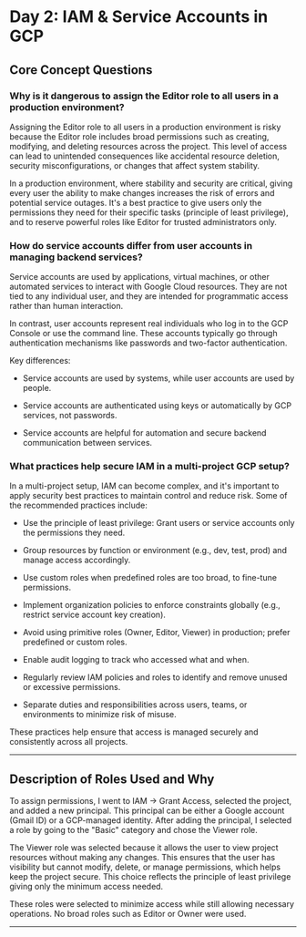 # Day 2: IAM & Service Accounts in GCP


## Core Concept Questions

### Why is it dangerous to assign the Editor role to all users in a production environment?

Assigning the Editor role to all users in a production environment is risky because the Editor role includes broad permissions such as creating, modifying, and deleting resources across the project. This level of access can lead to unintended consequences like accidental resource deletion, security misconfigurations, or changes that affect system stability.

In a production environment, where stability and security are critical, giving every user the ability to make changes increases the risk of errors and potential service outages. It's a best practice to give users only the permissions they need for their specific tasks (principle of least privilege), and to reserve powerful roles like Editor for trusted administrators only.

### How do service accounts differ from user accounts in managing backend services?

Service accounts are used by applications, virtual machines, or other automated services to interact with Google Cloud resources. They are not tied to any individual user, and they are intended for programmatic access rather than human interaction.

In contrast, user accounts represent real individuals who log in to the GCP Console or use the command line. These accounts typically go through authentication mechanisms like passwords and two-factor authentication.

Key differences:

   -  Service accounts are used by systems, while user accounts are used by people.

   - Service accounts are authenticated using keys or automatically by GCP services, not passwords.

   -  Service accounts are helpful for automation and secure backend communication between services.

### What practices help secure IAM in a multi-project GCP setup?

In a multi-project setup, IAM can become complex, and it's important to apply security best practices to maintain control and reduce risk. Some of the recommended practices include:

   - Use the principle of least privilege: Grant users or service accounts only the permissions they need.

   - Group resources by function or environment (e.g., dev, test, prod) and manage access accordingly.

   - Use custom roles when predefined roles are too broad, to fine-tune permissions.

   - Implement organization policies to enforce constraints globally (e.g., restrict service account key creation).

   - Avoid using primitive roles (Owner, Editor, Viewer) in production; prefer predefined or custom roles.

   - Enable audit logging to track who accessed what and when.

   - Regularly review IAM policies and roles to identify and remove unused or excessive permissions.

   - Separate duties and responsibilities across users, teams, or environments to minimize risk of misuse.

These practices help ensure that access is managed securely and consistently across all projects.



---

## Description of Roles Used and Why

To assign permissions, I went to IAM → Grant Access, selected the project, and added a new principal. This principal can be either a Google account (Gmail ID) or a GCP-managed identity. After adding the principal, I selected a role by going to the "Basic" category and chose the Viewer role.

The Viewer role was selected because it allows the user to view project resources without making any changes. This ensures that the user has visibility but cannot modify, delete, or manage permissions, which helps keep the project secure. This choice reflects the principle of least privilege giving only the minimum access needed.


These roles were selected to minimize access while still allowing necessary operations. No broad roles such as Editor or Owner were used.

---

